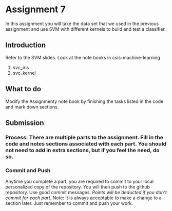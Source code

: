 # Assignment 7
In this assignment you will take the data set that we used in the previous assignment and use SVM with different kernels to build and test a classifier.

## Introduction
Refer to the SVM slides.  Look at the note books in csis-machine-learning
1. svc_iris
2. svc_kernel
  

## What to do
Modify the Assignmenty note book by finishing the tasks listed in the code and mark down sections.
## Submission
### Process:  There are multiple parts to the assignment. Fill in the code and notes sections associated with each part.  You should not need to add in extra sections, but if you feel the need, do so.   
### Commit and Push
Anytime you complete a part, you are required to commit to your local personalized copy of the repository. You will then push to the github repository.  Use good commit messages.  _Points will be deducted if you don't commit for each part._  Note:  It is always acceptable to make a change to a section later. Just remember to commit and push your work.
